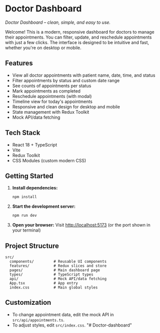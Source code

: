 # Doctor Dashboard
_Doctor Dashboard – clean, simple, and easy to use._

Welcome! This is a modern, responsive dashboard for doctors to manage their appointments. You can filter, update, and reschedule appointments with just a few clicks. The interface is designed to be intuitive and fast, whether you're on desktop or mobile.

## Features

- View all doctor appointments with patient name, date, time, and status
- Filter appointments by status and custom date range
- See counts of appointments per status
- Mark appointments as completed
- Reschedule appointments (with modal)
- Timeline view for today's appointments
- Responsive and clean design for desktop and mobile
- State management with Redux Toolkit
- Mock API/data fetching

## Tech Stack

- React 18 + TypeScript
- Vite
- Redux Toolkit
- CSS Modules (custom modern CSS)

## Getting Started

1. **Install dependencies:**
   ```bash
   npm install
   ```
2. **Start the development server:**
   ```bash
   npm run dev
   ```
3. **Open your browser:**
   Visit [http://localhost:5173](http://localhost:5173) (or the port shown in your terminal)

## Project Structure

```
src/
  components/         # Reusable UI components
  features/           # Redux slices and store
  pages/              # Main dashboard page
  types/              # TypeScript types
  api/                # Mock API/data fetching
  App.tsx             # App entry
  index.css           # Main global styles
```

## Customization

- To change appointment data, edit the mock API in `src/api/appointments.ts`.
- To adjust styles, edit `src/index.css`.
"# Doctor-dashboard" 
